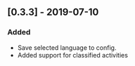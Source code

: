 ## [0.3.3] - 2019-07-10
### Added
- Save selected language to config.
- Added support for classified activities